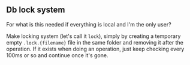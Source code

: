 ## Db lock system

For what is this needed if everything is local and I'm the only user?

Make locking system (let's call it `lock`), simply by creating a temporary empty `.lock.{filename}` file in the same folder and removing it after the operation. If it exists when doing an operation, just keep checking every 100ms or so and continue once it's gone.
